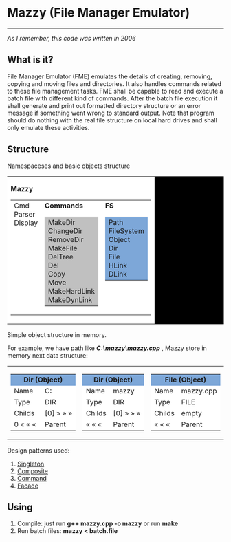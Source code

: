 # Mazzy (File Manager Emulator)

* * *

*As I remember, this code was written in 2006*

## What is it?

File Manager Emulator (FME) emulates the details of creating, removing, copying and moving files and directories. It also handles commands related to these file management tasks. FME shall be capable to read and execute a batch file with different kind of commands. After the batch file execution it shall generate and print out formatted directory structure or an error message if something went wrong to standard output. Note that program should do nothing with the real file structure on local hard drives and shall only emulate these activities.

## Structure

Namespaceses and basic objects structure

<table width="100%" border="0" cellpadding="5" cellspacing="1" bgcolor="#000000">

<tbody>

<tr bgcolor="#ffffff">

<td valign="top">

<strong>Mazzy</strong>

<table width="100%" valign="top">

<tbody>

<tr valign="top">

<td width="33%">

<div class="obj">Cmd</div>

<div class="obj">Parser</div>

<div class="obj">Display</div>

</td>

<td width="34%" valign="top">
<strong>Commands</strong>


<table width="100%" border="0" cellpadding="5" cellspacing="1" bgcolor="#000000">

<tbody>

<tr bgcolor="#c0c0c0" valign="top">

<td>

<div class="obj">MakeDir</div>

<div class="obj">ChangeDir</div>

<div class="obj">RemoveDir</div>

<div class="obj">MakeFile</div>

<div class="obj">DelTree</div>

<div class="obj">Del</div>

<div class="obj">Copy</div>

<div class="obj">Move</div>

<div class="obj">MakeHardLink</div>

<div class="obj">MakeDynLink</div>

</td>

</tr>

</tbody>

</table>

</td>

<td width="33%" valign="top">
<strong>FS</strong>
<table width="100%" border="0" cellpadding="5" cellspacing="1" bgcolor="#000000">

<tbody>

<tr bgcolor="#7da7d8" valign="top">

<td>

<div class="obj">Path</div>

<div class="obj">FileSystem</div>

<div class="obj">Object</div>

<div class="obj">Dir</div>

<div class="obj">File</div>

<div class="obj">HLink</div>

<div class="obj">DLink</div>

</td>

</tr>

</tbody>

</table>

</td>

</tr>

</tbody>

</table>

</td>

</tr>

</tbody>

</table>

Simple object structure in memory.

For example, we have path like **_C:\mazzy\mazzy.cpp_** , Mazzy store in memory next data structure:

<table align="center">

<tbody>

<tr>

<td>

<table border="0" cellpadding="5" cellspacing="1" bgcolor="#000000">

<tbody>

<tr bgcolor="#7da7d8">

<td colspan="2" align="center"><strong>Dir (Object)</strong></td>

</tr>

<tr bgcolor="#ffffff">

<td>Name</td>

<td>C:</td>

</tr>

<tr bgcolor="#ffffff">

<td>Type</td>

<td>DIR</td>

</tr>

<tr bgcolor="#ffffff">

<td>Childs</td>

<td>[0] » » »</td>

</tr>

<tr bgcolor="#ffffff">

<td>0 « « « </td>

<td>Parent</td>

</tr>

</tbody>

</table>

</td>

<td>

<table border="0" cellpadding="5" cellspacing="1" bgcolor="#000000">

<tbody>

<tr bgcolor="#7da7d8">

<td colspan="2" align="center"><strong>Dir (Object)</strong></td>

</tr>

<tr bgcolor="#ffffff">

<td>Name</td>

<td>mazzy</td>

</tr>

<tr bgcolor="#ffffff">

<td>Type</td>

<td>DIR</td>

</tr>

<tr bgcolor="#ffffff">

<td>Childs</td>

<td>[0] » » »</td>

</tr>

<tr bgcolor="#ffffff">

<td>« « « </td>

<td>Parent</td>

</tr>

</tbody>

</table>

</td>

<td>

<table border="0" cellpadding="5" cellspacing="1" bgcolor="#000000">

<tbody>

<tr bgcolor="#7da7d8">

<td colspan="2" align="center"><strong>File (Object)</strong></td>

</tr>

<tr bgcolor="#ffffff">

<td>Name</td>

<td>mazzy.cpp</td>

</tr>

<tr bgcolor="#ffffff">

<td>Type</td>

<td>FILE</td>

</tr>

<tr bgcolor="#ffffff">

<td>Childs</td>

<td>empty</td>

</tr>

<tr bgcolor="#ffffff">

<td>« « « </td>

<td>Parent</td>

</tr>

</tbody>

</table>

</td>

</tr>

</tbody>

</table>

Design patterns used:

1.  [Singleton](http://en.wikipedia.org/wiki/Singleton_pattern)
2.  [Composite](http://en.wikipedia.org/wiki/Composite_pattern)
3.  [Command](http://en.wikipedia.org/wiki/Command_pattern)
4.  [Facade](http://en.wikipedia.org/wiki/Fa%C3%A7ade_pattern)

## Using

1.  Compile:
     just run **g++ mazzy.cpp -o mazzy** or run **make**
2.  Run batch files:
     **mazzy < batch.file**

